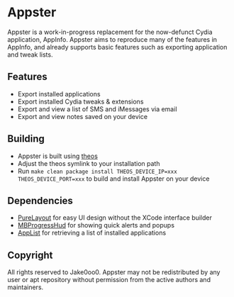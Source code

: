# Appster

Appster is a work-in-progress replacement for the now-defunct Cydia application, AppInfo. Appster aims to reproduce many of the features in AppInfo, and already supports basic features such as exporting application and tweak lists.

## Features
* Export installed applications
* Export installed Cydia tweaks & extensions
* Export and view a list of SMS and iMessages via email
* Export and view notes saved on your device

## Building
* Appster is built using [theos](https://github.com/DHowett/theos)
* Adjust the theos symlink to your installation path
* Run ```make clean package install THEOS_DEVICE_IP=xxx THEOS_DEVICE_PORT=xxx``` to build and install Appster on your device

## Dependencies
* [PureLayout](https://github.com/PureLayout/PureLayout) for easy UI design without the XCode interface builder
* [MBProgressHud](https://github.com/jdg/MBProgressHUD) for showing quick alerts and popups
* [AppList](https://github.com/rpetrich/AppList) for retrieving a list of installed applications

## Copyright

All rights reserved to Jake0oo0. Appster may not be redistributed by any user or apt repository without permission from the active authors and maintainers. 